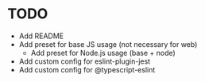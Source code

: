 # TODO

* Add README
* Add preset for base JS usage (not necessary for web)
  * Add preset for Node.js usage (base + node)
* Add custom config for eslint-plugin-jest
* Add custom config for @typescript-eslint
